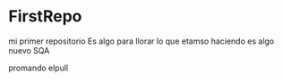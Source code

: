# FirstRepo
mi primer repositorio
Es algo para llorar  lo que etamso haciendo es algo nuevo SQA

promando elpull
